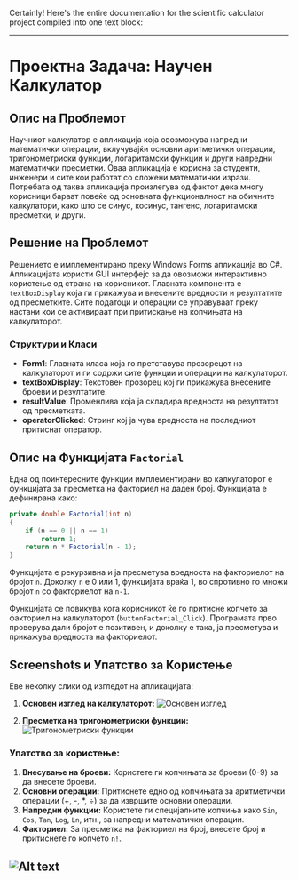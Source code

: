 Certainly! Here's the entire documentation for the scientific calculator project compiled into one text block:

---

# Проектна Задача: Научен Калкулатор

## Опис на Проблемот

Научниот калкулатор е апликација која овозможува напредни математички операции, вклучувајќи основни аритметички операции, тригонометриски функции, логаритамски функции и други напредни математички пресметки. Оваа апликација е корисна за студенти, инженери и сите кои работат со сложени математички изрази. Потребата од таква апликација произлегува од фактот дека многу корисници бараат повеќе од основната функционалност на обичните калкулатори, како што се синус, косинус, тангенс, логаритамски пресметки, и други.

## Решение на Проблемот

Решението е имплементирано преку Windows Forms апликација во C#. Апликацијата користи GUI интерфејс за да овозможи интерактивно користење од страна на корисникот. Главната компонента е `textBoxDisplay` која ги прикажува и внесените вредности и резултатите од пресметките. Сите податоци и операции се управуваат преку настани кои се активираат при притискање на копчињата на калкулаторот.

### Структури и Класи

- **Form1**: Главната класа која го претставува прозорецот на калкулаторот и ги содржи сите функции и операции на калкулаторот.
- **textBoxDisplay**: Текстовен прозорец кој ги прикажува внесените броеви и резултатите.
- **resultValue**: Променлива која ја складира вредноста на резултатот од пресметката.
- **operatorClicked**: Стринг кој ја чува вредноста на последниот притиснат оператор.

## Опис на Функцијата `Factorial`

Една од поинтересните функции имплементирани во калкулаторот е функцијата за пресметка на факториел на даден број. Функцијата е дефинирана како:

```csharp
private double Factorial(int n)
{
    if (n == 0 || n == 1)
        return 1;
    return n * Factorial(n - 1);
}
```

Функцијата е рекурзивна и ја пресметува вредноста на факториелот на бројот `n`. Доколку `n` е 0 или 1, функцијата враќа 1, во спротивно го множи бројот `n` со факториелот на `n-1`.

Функцијата се повикува кога корисникот ќе го притисне копчето за факториел на калкулаторот (`buttonFactorial_Click`). Програмата прво проверува дали бројот е позитивен, и доколку е така, ја пресметува и прикажува вредноста на факториелот.

## Screenshots и Упатство за Користење

Еве неколку слики од изгледот на апликацијата:

1. **Основен изглед на калкулаторот:**
   ![Основен изглед](link-to-screenshot1)

2. **Пресметка на тригонометриски функции:**
   ![Тригонометриски функции](link-to-screenshot2)

### Упатство за користење:

1. **Внесување на броеви:** Користете ги копчињата за броеви (0-9) за да внесете броеви.
2. **Основни операции:** Притиснете едно од копчињата за аритметички операции (+, -, *, ÷) за да извршите основни операции.
3. **Напредни функции:** Користете ги специјалните копчиња како `Sin`, `Cos`, `Tan`, `Log`, `Ln`, итн., за напредни математички операции.
4. **Факториел:** За пресметка на факториел на број, внесете број и притиснете го копчето `n!`.

![Alt text](./1.jpg?raw=true "Title")
---
